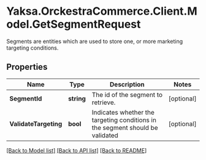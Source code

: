 # Yaksa.OrckestraCommerce.Client.Model.GetSegmentRequest
Segments are entities which are used to store one, or more marketing targeting conditions.

## Properties

Name | Type | Description | Notes
------------ | ------------- | ------------- | -------------
**SegmentId** | **string** | The id of the segment to retrieve. | [optional] 
**ValidateTargeting** | **bool** | Indicates whether the targeting conditions in the segment should be validated | [optional] 

[[Back to Model list]](../README.md#documentation-for-models) [[Back to API list]](../README.md#documentation-for-api-endpoints) [[Back to README]](../README.md)

